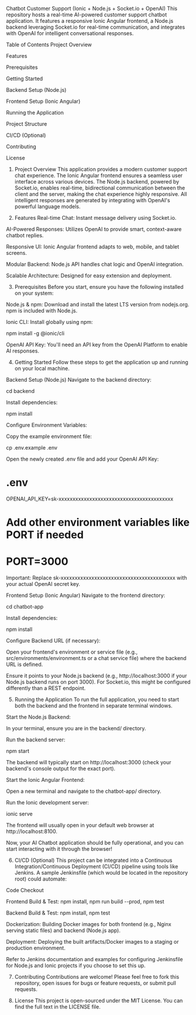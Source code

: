 Chatbot Customer Support (Ionic + Node.js + Socket.io + OpenAI)
This repository hosts a real-time AI-powered customer support chatbot application. It features a responsive Ionic Angular frontend, a Node.js backend leveraging Socket.io for real-time communication, and integrates with OpenAI for intelligent conversational responses.

Table of Contents
Project Overview

Features

Prerequisites

Getting Started

Backend Setup (Node.js)

Frontend Setup (Ionic Angular)

Running the Application

Project Structure

CI/CD (Optional)

Contributing

License

1. Project Overview
This application provides a modern customer support chat experience. The Ionic Angular frontend ensures a seamless user interface across various devices. The Node.js backend, powered by Socket.io, enables real-time, bidirectional communication between the client and the server, making the chat experience highly responsive. All intelligent responses are generated by integrating with OpenAI's powerful language models.

2. Features
Real-time Chat: Instant message delivery using Socket.io.

AI-Powered Responses: Utilizes OpenAI to provide smart, context-aware chatbot replies.

Responsive UI: Ionic Angular frontend adapts to web, mobile, and tablet screens.

Modular Backend: Node.js API handles chat logic and OpenAI integration.

Scalable Architecture: Designed for easy extension and deployment.

3. Prerequisites
Before you start, ensure you have the following installed on your system:

Node.js & npm: Download and install the latest LTS version from nodejs.org. npm is included with Node.js.

Ionic CLI: Install globally using npm:

npm install -g @ionic/cli

OpenAI API Key: You'll need an API key from the OpenAI Platform to enable AI responses.

4. Getting Started
Follow these steps to get the application up and running on your local machine.

Backend Setup (Node.js)
Navigate to the backend directory:

cd backend

Install dependencies:

npm install

Configure Environment Variables:

Copy the example environment file:

cp .env.example .env

Open the newly created .env file and add your OpenAI API Key:

# .env
OPENAI_API_KEY=sk-xxxxxxxxxxxxxxxxxxxxxxxxxxxxxxxxxxxxxxxxx
# Add other environment variables like PORT if needed
# PORT=3000

Important: Replace sk-xxxxxxxxxxxxxxxxxxxxxxxxxxxxxxxxxxxxxxxxx with your actual OpenAI secret key.

Frontend Setup (Ionic Angular)
Navigate to the frontend directory:

cd chatbot-app

Install dependencies:

npm install

Configure Backend URL (if necessary):

Open your frontend's environment or service file (e.g., src/environments/environment.ts or a chat service file) where the backend URL is defined.

Ensure it points to your Node.js backend (e.g., http://localhost:3000 if your Node.js backend runs on port 3000). For Socket.io, this might be configured differently than a REST endpoint.

5. Running the Application
To run the full application, you need to start both the backend and the frontend in separate terminal windows.

Start the Node.js Backend:

In your terminal, ensure you are in the backend/ directory.

Run the backend server:

npm start

The backend will typically start on http://localhost:3000 (check your backend's console output for the exact port).

Start the Ionic Angular Frontend:

Open a new terminal and navigate to the chatbot-app/ directory.

Run the Ionic development server:

ionic serve

The frontend will usually open in your default web browser at http://localhost:8100.

Now, your AI Chatbot application should be fully operational, and you can start interacting with it through the browser!

6. CI/CD (Optional)
This project can be integrated into a Continuous Integration/Continuous Deployment (CI/CD) pipeline using tools like Jenkins. A sample Jenkinsfile (which would be located in the repository root) could automate:

Code Checkout

Frontend Build & Test: npm install, npm run build --prod, npm test

Backend Build & Test: npm install, npm test

Dockerization: Building Docker images for both frontend (e.g., Nginx serving static files) and backend (Node.js app).

Deployment: Deploying the built artifacts/Docker images to a staging or production environment.

Refer to Jenkins documentation and examples for configuring Jenkinsfile for Node.js and Ionic projects if you choose to set this up.

7. Contributing
Contributions are welcome! Please feel free to fork this repository, open issues for bugs or feature requests, or submit pull requests.

8. License
This project is open-sourced under the MIT License. You can find the full text in the LICENSE file.
